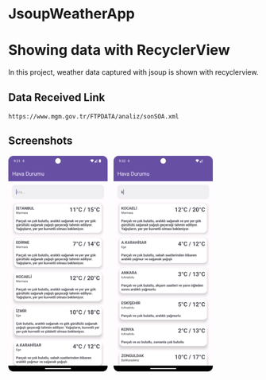 # JsoupWeatherApp

# Showing data with RecyclerView
 
In this project, weather data captured with jsoup is shown with recyclerview.



## Data Received Link

```
https://www.mgm.gov.tr/FTPDATA/analiz/sonSOA.xml
```

## Screenshots 
<p float="left">
  <img src="screenshots/weather.png" width="200" /> &nbsp;
  <img src="screenshots/search.png" width="200" /> &nbsp;
</p>




